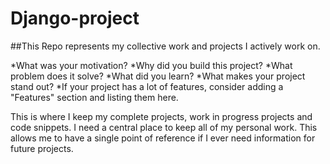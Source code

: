 # Django-project

##This Repo represents my collective work and projects I actively work on.

*What was your motivation?
*Why did you build this project?
*What problem does it solve?
*What did you learn?
*What makes your project stand out?
*If your project has a lot of features, consider adding a "Features" section and listing them here.

This is where I keep my complete projects, work in progress projects and code snippets.
I need a central place to keep all of my personal work.
This allows me to have a single point of reference if I ever need information for future projects.


